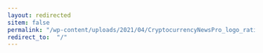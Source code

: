 ```yaml
---
layout: redirected
sitem: false
permalink: "/wp-content/uploads/2021/04/CryptocurrencyNewsPro_logo_ratina1.png"
redirect_to:  "/"
---
```

